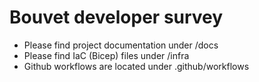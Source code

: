 # Bouvet developer survey

- Please find project documentation under /docs
- Please find IaC (Bicep) files under /infra
- Github workflows are located under .github/workflows
